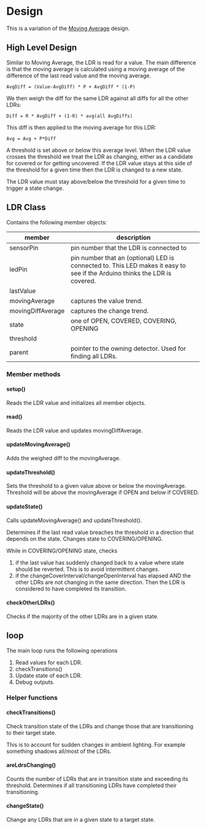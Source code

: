 # Design
This is a variation of the [Moving Average](MovingAverageDesign.md)
design.

High Level Design
-----------------

Similar to Moving Average, the LDR is read for a value.
The main difference is that the moving average is calculated
using a moving average of the difference of the last read value
and the moving average.

```AvgDiff = (Value-AvgDiff) * P + AvgDiff * (1-P)```

We then weigh the diff for the same LDR against all diffs for
all the other LDRs:

```Diff = R * AvgDiff + (1-R) * avg(all AvgDiffs)```

This diff is then applied to the moving average for this LDR:

```Avg = Avg + P*Diff```

A threshold is set above or below this average level.
When the LDR value crosses the threshold we treat the LDR as changing,
either as a candidate for covered or for getting uncovered.
If the LDR value stays at this side of the threshold for a given time then the
LDR is changed to a new state.

The LDR value must stay above/below the threshold for a given
time to trigger a state change.

## LDR Class
Contains the following member objects:

| member | description |
|---|---|
| sensorPin | pin number that the LDR is connected to |
| ledPin | pin number that an (optional) LED is connected to. This LED makes it easy to see if the Arduino thinks the LDR is covered.|
| lastValue |
| movingAverage | captures the value trend. |
| movingDiffAverage | captures the change trend. |
| state | one of OPEN, COVERED, COVERING, OPENING |
| threshold |
| parent | pointer to the owning detector. Used for finding all LDRs. |

### Member methods
#### setup()
Reads the LDR value and initializes all member objects.

#### read()
Reads the LDR value and updates movingDiffAverage.

#### updateMovingAverage()
Adds the weighed diff to the movingAverage.

#### updateThreshold()
Sets the threshold to a given value above or below the movingAverage.
Threshold will be above the movingAverage if OPEN and below if COVERED.

#### updateState()
Calls updateMovingAverage() and updateThreshold().

Determines if the last read value breaches the threshold
in a direction that depends on the state. 
Changes state to COVERING/OPENING.

While in COVERING/OPENING state, checks
1. if the last value has suddenly changed back to a value where 
   state should be reverted.
   This is to avoid intermittent changes.
1. if the changeCoverInterval/changeOpenInterval has elapsed
   AND the other LDRs are not changing in the same direction.
   Then the LDR is considered to have completed its transition.

#### checkOtherLDRs()
Checks if the majority of the other LDRs are in a given state. 

## loop
The main loop runs the following operations
1. Read values for each LDR.
1. checkTransitions()
1. Update state of each LDR.
1. Debug outputs. 

### Helper functions
#### checkTransitions()
Check transition state of the LDRs and change those that are
transitioning to their target state.

This is to account for sudden changes in ambient lighting.
For example something shadows all/most of the LDRs.

#### areLdrsChanging()
Counts the number of LDRs that are in transition state and exceeding
its threshold. 
Determines if all transitioning LDRs have completed their transitioning.


#### changeState()
Change any LDRs that are in a given state to a target state.

